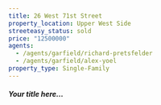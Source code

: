 ```yaml
---
title: 26 West 71st Street
property_location: Upper West Side
streeteasy_status: sold
price: "12500000"
agents:
  - /agents/garfield/richard-pretsfelder
  - /agents/garfield/alex-yoel
property_type: Single-Family
---
```

##### Your title here...